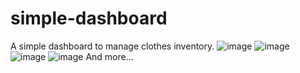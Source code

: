 # simple-dashboard
A simple dashboard to manage clothes inventory.
![image](https://user-images.githubusercontent.com/113254479/210806947-6d801a27-66b1-4e78-984f-f22c314929c9.png)
![image](https://user-images.githubusercontent.com/113254479/210807146-a9d4ad88-37d5-4261-9ba1-73e851d47669.png)
![image](https://user-images.githubusercontent.com/113254479/210807210-3fa60914-f830-415d-b429-e9f0f856effd.png)
![image](https://user-images.githubusercontent.com/113254479/210807268-5d1b4ba1-9fdc-4774-b3bc-ab2770690cd5.png)
And more...
